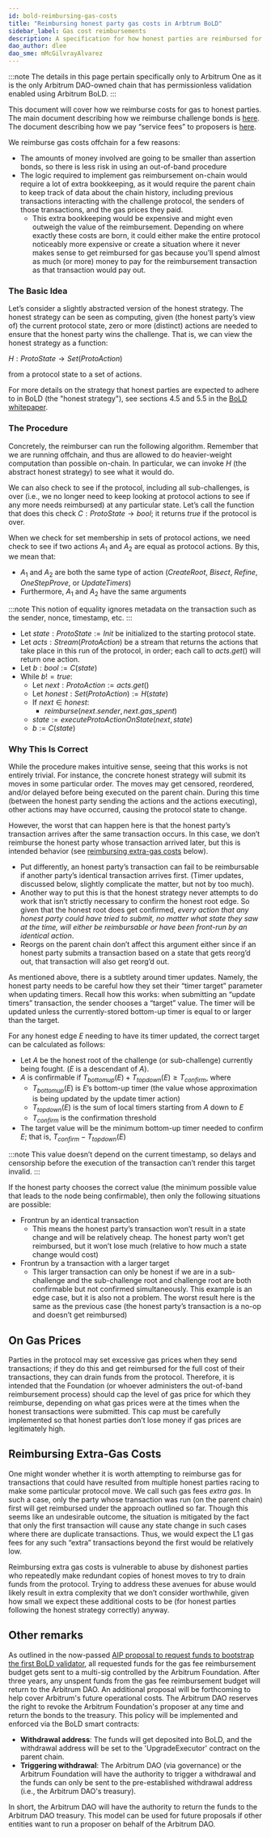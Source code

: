 ```yaml
---
id: bold-reimbursing-gas-costs
title: "Reimbursing honest party gas costs in Arbtrum BoLD"
sidebar_label: Gas cost reimbursements
description: A specification for how honest parties are reimbursed for gas costs by the Arbitrum Foundation for their active, honest participation in Arbitrum BoLD
dao_author: dlee
dao_sme: mMcGilvrayAlvarez
---
```


:::note
The details in this page pertain specifically only to Arbitrum One as it is the only Arbitrum DAO-owned chain that has permissionless validation enabled using Arbitrum BoLD.
:::

This document will cover how we reimburse costs for gas to honest parties. The main document describing how we reimburse challenge bonds is [here](./bold-reimbursing-challenge-bonds.md). The document describing how we pay “service fees” to proposers is [here](./bold-reimbursing-service-fees.md). 

We reimburse gas costs offchain for a few reasons:

- The amounts of money involved are going to be smaller than assertion bonds, so there is less risk in using an out-of-band procedure
- The logic required to implement gas reimbursement on-chain would require a lot of extra bookkeeping, as it would require the parent chain to keep track of data about the chain history, including previous transactions interacting with the challenge protocol, the senders of those transactions, and the gas prices they paid.
    - This extra bookkeeping would be expensive and might even outweigh the value of the reimbursement. Depending on where exactly these costs are born, it could either make the entire protocol noticeably more expensive or create a situation where it never makes sense to get reimbursed for gas because you’ll spend almost as much (or more) money to pay for the reimbursement transaction as that transaction would pay out.

### The Basic Idea

Let’s consider a slightly abstracted version of the honest strategy. The honest strategy can be seen as computing, given (the honest party’s view of) the current protocol state, zero or more (distinct) actions are needed to ensure that the honest party wins the challenge. That is, we can view the honest strategy as a function:

$H : ProtoState \rightarrow Set(ProtoAction)$

from a protocol state to a set of actions.

For more details on the strategy that honest parties are expected to adhere to in BoLD (the "honest strategy"), see sections 4.5 and 5.5 in the [BoLD whitepaper](https://arxiv.org/abs/2404.10491).

### The Procedure

Concretely, the reimburser can run the following algorithm. Remember that we are running offchain, and thus are allowed to do heavier-weight computation than possible on-chain. In particular, we can invoke $H$ (the abstract honest strategy) to see what it would do.

We can also check to see if the protocol, including all sub-challenges, is over (i.e., we no longer need to keep looking at protocol actions to see if any more needs reimbursed) at any particular state. Let’s call the function that does this check $C : ProtoState \rightarrow bool$; it returns $true$ if the protocol is over.

When we check for set membership in sets of protocol actions, we need check to see if two actions $A_1$ and $A_2$ are equal as protocol actions. By this, we mean that:

- $A_1$ and $A_2$ are both the same type of action ($CreateRoot$, $Bisect$, $Refine$, $OneStepProve$, or $UpdateTimers$)
- Furthermore, $A_1$ and $A_2$ have the same arguments

:::note
This notion of equality ignores metadata on the transaction such as the sender, nonce, timestamp, etc.
:::

- Let $state : ProtoState := Init$ be initialized to the starting protocol state.
- Let $acts : Stream(ProtoAction)$ be a stream that returns the actions that take place in this run of the protocol, in order; each call to $acts.get()$ will return one action.
- Let $b : bool := C(state)$
- While $b != true$:
  - Let $next : ProtoAction := acts.get()$
  - Let $honest : Set(ProtoAction) := H(state)$
  - If $next \in honest$:
    - $reimburse(next.sender, next.gas\_spent)$
  - $state := executeProtoActionOnState(next, state)$
  - $b := C(state)$

### Why This Is Correct

While the procedure makes intuitive sense, seeing that this works is not entirely trivial. For instance, the concrete honest strategy will submit its moves in some particular order. The moves may get censored, reordered, and/or delayed before being executed on the parent chain. During this time (between the honest party sending the actions and the actions executing), other actions may have occurred, causing the protocol state to change. 

However, the worst that can happen here is that the honest party’s transaction arrives after the same transaction occurs. In this case, we don’t reimburse the honest party whose transaction arrived later, but this is intended behavior (see [reimbursing extra-gas costs](#reimbursing-extra-gas-costs) below).

- Put differently, an honest party’s transaction can fail to be reimbursable if another party’s identical transaction arrives first. (Timer updates, discussed below, slightly complicate the matter, but not by too much).
- Another way to put this is that the honest strategy never attempts to do work that isn’t strictly necessary to confirm the honest root edge. So given that the honest root does get confirmed, *every action that any honest party could have tried to submit, no matter what state they saw at the time, will either be reimbursable or have been front-run by an identical action*.
- Reorgs on the parent chain don’t affect this argument either since if an honest party submits a transaction based on a state that gets reorg’d out, that transaction will also get reorg’d out.

As mentioned above, there is a subtlety around timer updates. Namely, the honest party needs to be careful how they set their “timer target” parameter when updating timers. Recall how this works: when submitting an “update timers” transaction, the sender chooses a “target” value. The timer will be updated unless the currently-stored bottom-up timer is equal to or larger than the target.

For any honest edge $E$ needing to have its timer updated, the correct target can be calculated as follows:

- Let $A$ be the honest root of the challenge (or sub-challenge) currently being fought. ($E$ is a descendant of $A$).
- $A$ is confirmable if $T_{bottomup}(E) + T_{topdown}(E) \geq T_{confirm}$, where
    - $T_{bottomup}(E)$ is $E$’s bottom-up timer (the value whose approximation is being updated by the update timer action)
    - $T_{topdown}(E)$ is the sum of local timers starting from $A$ down to $E$
    - $T_{confirm}$ is the confirmation threshold
- The target value will be the minimum bottom-up timer needed to confirm $E$; that is, $T_{confirm} - T_{topdown}(E)$

:::note
This value doesn’t depend on the current timestamp, so delays and censorship before the execution of the transaction can’t render this target invalid.
:::

If the honest party chooses the correct value (the minimum possible value that leads to the node being confirmable), then only the following situations are possible:

- Frontrun by an identical transaction
    - This means the honest party’s transaction won’t result in a state change and will be relatively cheap. The honest party won’t get reimbursed, but it won’t lose much (relative to how much a state change would cost)
- Frontrun by a transaction with a larger target
    - This larger transaction can only be honest if we are in a sub-challenge and the sub-challenge root and challenge root are both confirmable but not confirmed simultaneously. This example is an edge case, but it is also not a problem. The worst result here is the same as the previous case (the honest party’s transaction is a no-op and doesn’t get reimbursed)

## On Gas Prices

Parties in the protocol may set excessive gas prices when they send transactions; if they do this and get reimbursed for the full cost of their transactions, they can drain funds from the protocol. Therefore, it is intended that the Foundation (or whoever administers the out-of-band reimbursement process) should cap the level of gas price for which they reimburse, depending on what gas prices were at the times when the honest transactions were submitted. This cap must be carefully implemented so that honest parties don’t lose money if gas prices are legitimately high.

## Reimbursing Extra-Gas Costs

<!-- On our page about [reimbursing service fees](./bold-reimbursing-service-fees.md), -->
One might wonder whether it is worth attempting to reimburse gas for transactions that could have resulted from multiple honest parties racing to make some particular protocol move. We call such gas fees *extra gas*. In such a case, only the party whose transaction was run (on the parent chain) first will get reimbursed under the approach outlined so far. Though this seems like an undesirable outcome, the situation is mitigated by the fact that only the first transaction will cause any state change in such cases where there are duplicate transactions. Thus, we would expect the L1 gas fees for any such “extra” transactions beyond the first would be relatively low.

Reimbursing extra gas costs is vulnerable to abuse by dishonest parties who repeatedly make redundant copies of honest moves to try to drain funds from the protocol. Trying to address these avenues for abuse would likely result in extra complexity that we don’t consider worthwhile, given how small we expect these additional costs to be (for honest parties following the honest strategy correctly) anyway.

## Other remarks

As outlined in the now-passed [AIP proposal to request funds to bootstrap the first BoLD validator](https://forum.arbitrum.foundation/t/aip-funds-to-bootstrap-the-first-bold-validator/24506#p-51247-payment-facilitation-final-costs-restrictions-13), all requested funds for the gas fee reimbursement budget gets sent to a multi-sig controlled by the Arbitrum Foundation. After three years, any unspent funds from the gas fee reimbursement budget will return to the Arbitrum DAO. An additional proposal will be forthcoming to help cover Arbitrum's future operational costs. The Arbitrum DAO reserves the right to revoke the Arbitrum Foundation's proposer at any time and return the bonds to the treasury. This policy will be implemented and enforced via the BoLD smart contracts:
* **Withdrawal address**: The funds will get deposited into BoLD, and the withdrawal address will be set to the 'UpgradeExecutor' contract on the parent chain.
* **Triggering withdrawal**: The Arbitrum DAO (via governance) or the Arbitrum Foundation will have the authority to trigger a withdrawal and the funds can only be sent to the pre-established withdrawal address (i.e., the Arbitrum DAO's treasury).

In short, the Arbitrum DAO will have the authority to return the funds to the Arbitrum DAO treasury. This model can be used for future proposals if other entities want to run a proposer on behalf of the Arbitrum DAO.

